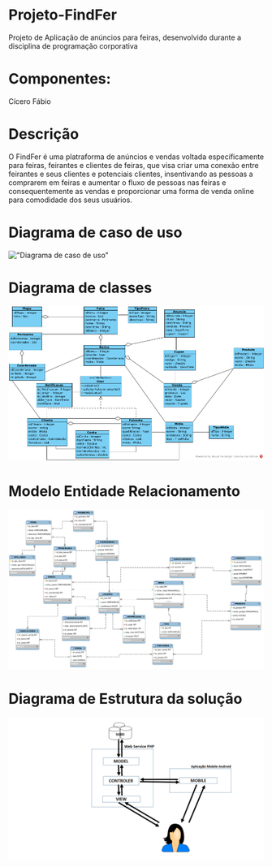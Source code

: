# Projeto-FindFer
Projeto de Aplicação de anúncios para feiras, desenvolvido durante a disciplina de programação corporativa

# Componentes:
Cícero
Fábio

# Descrição
O FindFer é uma platraforma de anúncios e vendas voltada específicamente para feiras, feirantes e clientes de
feiras, que visa criar uma conexão entre feirantes e seus clientes e potenciais clientes, insentivando as
pessoas a comprarem em feiras e aumentar o fluxo de pessoas nas feiras e consequentemente as vendas e proporcionar
uma forma de venda online para comodidade dos seus usuários.

# Diagrama de caso de uso
!["Diagrama de caso de uso"](/documentos/Diagrama_de_cas0_de_uso.png)
# Diagrama de classes
!["Diagrama de classes"](/documentos/Diagrama_de_Classes.png)

# Modelo Entidade Relacionamento

!["Modelo Entidade Relacionamento"](/documentos/Diagrama_Entidade_Relacionamento.png)

# Diagrama de Estrutura da solução
!["Diagrama de Estrutura"](/documentos/Diagrama_Arquitetura_Solucao.png)
 
